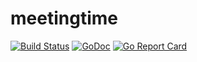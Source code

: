 # meetingtime

[![Build Status](https://travis-ci.org/theothertomelliott/meetingtime.svg?branch=master)](https://travis-ci.org/theothertomelliott/meetingtime)
[![GoDoc](https://godoc.org/github.com/theothertomelliott/meetingtime?status.svg)](https://godoc.org/github.com/theothertomelliott/meetingtime)
[![Go Report Card](https://goreportcard.com/badge/github.com/theothertomelliott/meetingtime)](https://goreportcard.com/report/github.com/theothertomelliott/meetingtime)
